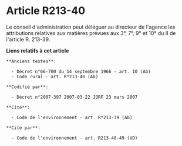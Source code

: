 # Article R213-40

Le conseil d'administration peut déléguer au directeur de l'agence les attributions relatives aux matières prévues aux 3°,
7°, 9° et 10° du II de l'article R. 213-39.

**Liens relatifs à cet article**

	**Anciens textes**:

	  - Décret n°66-700 du 14 septembre 1966 - art. 10 (Ab)
	  - Code rural - art. R*213-40 (Ab)

	**Codifié par**:

	  - Décret n°2007-397 2007-03-22 JORF 23 mars 2007

	**Cite**:

	  - Code de l'environnement - art. R*213-39 (Ab)

	**Cité par**:

	  - Code de l'environnement - art. R213-48-49 (VD)
